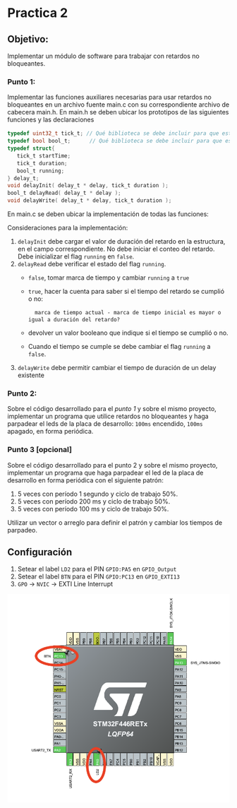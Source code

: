 # Practica 2

## Objetivo:

Implementar un módulo de software para trabajar con retardos no bloqueantes. 

### Punto 1:

Implementar las funciones auxiliares necesarias para usar retardos no bloqueantes en un archivo fuente main.c con su correspondiente archivo de cabecera main.h.
En main.h se deben ubicar los prototipos de las siguientes funciones y las declaraciones

```c
typedef uint32_t tick_t; // Qué biblioteca se debe incluir para que esto compile?
typedef bool bool_t;	  // Qué biblioteca se debe incluir para que esto compile?
typedef struct{
   tick_t startTime;
   tick_t duration;
   bool_t running;
} delay_t;
void delayInit( delay_t * delay, tick_t duration );
bool_t delayRead( delay_t * delay );
void delayWrite( delay_t * delay, tick_t duration );
```

En main.c se deben ubicar la implementación de todas las funciones:

Consideraciones para la implementación:

1. `delayInit` debe cargar el valor de duración del retardo en la estructura, en el campo correspondiente. No debe iniciar el conteo del retardo. Debe inicializar el flag `running` en `false`.
2. `delayRead` debe verificar el estado del flag `running`.
    * `false`, tomar marca de tiempo y cambiar `running` a `true`
    * `true`, hacer la cuenta para saber si el tiempo del retardo se cumplió o no:

            marca de tiempo actual - marca de tiempo inicial es mayor o igual a duración del retardo?

    * devolver un valor booleano que indique si el tiempo se cumplió o no.
    * Cuando el tiempo se cumple se debe cambiar el flag `running` a `false`.
3. `delayWrite` debe permitir cambiar el tiempo de duración de un delay existente

### Punto 2:

Sobre el código desarrollado para el *punto 1* y sobre el mismo proyecto, implementar un programa que utilice retardos no bloqueantes y  haga parpadear el leds de la placa de desarrollo: `100ms` encendido, `100ms` apagado, en forma periódica.

### Punto 3 [opcional]

Sobre el código desarrollado para el punto 2 y sobre el mismo proyecto, implementar un programa que haga parpadear el led de la placa de desarrollo en forma periódica con el siguiente patrón:

1. 5 veces con período 1 segundo y ciclo de trabajo 50%.
2. 5 veces con período 200 ms y ciclo de trabajo 50%.
3. 5 veces con período 100 ms y ciclo de trabajo 50%. 

Utilizar un vector o arreglo para definir el patrón y cambiar los tiempos de parpadeo.

## Configuración

1. Setear el label `LD2` para el PIN `GPIO:PA5` en `GPIO_Output`
1. Setear el label `BTN` para el PIN `GPIO:PC13` en `GPIO_EXTI13`
1. `GPO` -> `NVIC` -> EXTI Line Interrupt

![pins](../images/practica1-pin-assigments.png)

